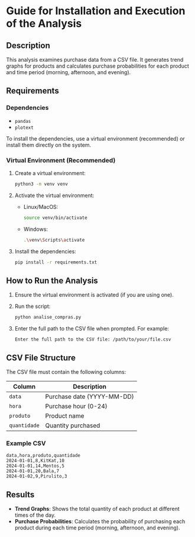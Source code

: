# Guide for Installation and Execution of the Analysis

## Description

This analysis examines purchase data from a CSV file. It generates trend graphs for products and calculates purchase probabilities for each product and time period (morning, afternoon, and evening).

## Requirements

### Dependencies

- `pandas`
- `plotext`

To install the dependencies, use a virtual environment (recommended) or install them directly on the system.

### Virtual Environment (Recommended)

1. Create a virtual environment:

   ```bash
   python3 -m venv venv
   ```

2. Activate the virtual environment:

   - Linux/MacOS:
     ```bash
     source venv/bin/activate
     ```
   - Windows:
     ```bash
     .\venv\Scripts\activate
     ```

3. Install the dependencies:

   ```bash
   pip install -r requirements.txt
   ```

## How to Run the Analysis

1. Ensure the virtual environment is activated (if you are using one).

2. Run the script:

   ```bash
   python analise_compras.py
   ```

3. Enter the full path to the CSV file when prompted. For example:

   ```plaintext
   Enter the full path to the CSV file: /path/to/your/file.csv
   ```

## CSV File Structure

The CSV file must contain the following columns:

| Column       | Description                     |
| ------------ | ------------------------------- |
| `data`       | Purchase date (YYYY-MM-DD)      |
| `hora`       | Purchase hour (0-24)            |
| `produto`    | Product name                    |
| `quantidade` | Quantity purchased              |

### Example CSV

```csv
data,hora,produto,quantidade
2024-01-01,8,KitKat,10
2024-01-01,14,Mentos,5
2024-01-01,20,Bala,7
2024-01-02,9,Pirulito,3
```

## Results

- **Trend Graphs**: Shows the total quantity of each product at different times of the day.
- **Purchase Probabilities**: Calculates the probability of purchasing each product during each time period (morning, afternoon, and evening).

